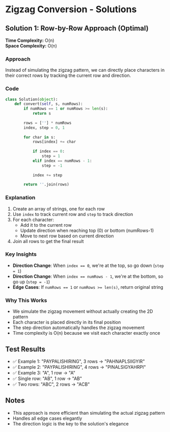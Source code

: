 # Zigzag Conversion - Solutions

## Solution 1: Row-by-Row Approach (Optimal)
**Time Complexity:** O(n)  
**Space Complexity:** O(n)

### Approach
Instead of simulating the zigzag pattern, we can directly place characters in their correct rows by tracking the current row and direction.

### Code
```python
class Solution(object):
    def convert(self, s, numRows):
        if numRows == 1 or numRows >= len(s):
            return s
        
        rows = [''] * numRows
        index, step = 0, 1
        
        for char in s:
            rows[index] += char
            
            if index == 0:
                step = 1
            elif index == numRows - 1:
                step = -1
                
            index += step
            
        return ''.join(rows)
```

### Explanation
1. Create an array of strings, one for each row
2. Use `index` to track current row and `step` to track direction
3. For each character:
   - Add it to the current row
   - Update direction when reaching top (0) or bottom (numRows-1)
   - Move to next row based on current direction
4. Join all rows to get the final result

### Key Insights
- **Direction Change**: When `index == 0`, we're at the top, so go down (`step = 1`)
- **Direction Change**: When `index == numRows - 1`, we're at the bottom, so go up (`step = -1`)
- **Edge Cases**: If `numRows == 1` or `numRows >= len(s)`, return original string

### Why This Works
- We simulate the zigzag movement without actually creating the 2D pattern
- Each character is placed directly in its final position
- The step direction automatically handles the zigzag movement
- Time complexity is O(n) because we visit each character exactly once

## Test Results
- ✅ Example 1: "PAYPALISHIRING", 3 rows → "PAHNAPLSIIGYIR"
- ✅ Example 2: "PAYPALISHIRING", 4 rows → "PINALSIGYAHRPI"
- ✅ Example 3: "A", 1 row → "A"
- ✅ Single row: "AB", 1 row → "AB"
- ✅ Two rows: "ABC", 2 rows → "ACB"

## Notes
- This approach is more efficient than simulating the actual zigzag pattern
- Handles all edge cases elegantly
- The direction logic is the key to the solution's elegance
